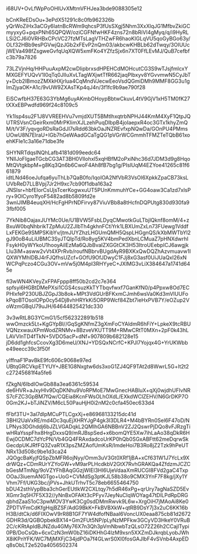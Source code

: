 i68UV+OvLfWpPoOHIUvXMtmVFHJea3bde9088305e12

bCnKReEDsOu+3ePdX51291c8c0fb962326b
yQrWoZiHx3aCGy6IatnBcRWm9qhcsP3fUsSXgj5Nhm3XxXlqJG1MfbvZkiGCmyyxyG+pqxPNh65QPQW/oziCGFNfwHKF4zns72n8bRiVI4gMyq/q/i9HyRLLSi2CJ6i0VRHBxCPcVC27fzMTsLagVTHZwFR6haoKIGLqVU5qoGyBGo63y/OLf32HBb9esPGVwjQzJGb2xFEvP2nQm03/akbcwKHBLb62dTwqy/3OIUUcjWEVa498fZsgweGvfqUqXQW5xmFKo4YZfzSjx6n7XT0FfLEvMJ/QuB7cefbfc3b79a7826

73LZVjnHq/HHPuuAxpM2cwDIipbrxsdHPEHCdMOHcutCG3S9wTJsjfmlcxYMXGEFYUQvV1I0qTq0JlIuXvLTagWXjwtTfR662jaqPlbxyv8YGvvmwN5CyJbTy+Dcb2IBmozZMXkHXjrlua4CqMndVJecwEeoVsdQGmiDMh9MMF8GG3u1gImZjyaOK+A1c/9vUW9ZXAsTKp4qJ4n/3f1fc9b9ae790f28

EiSCwfbH37E63G3YbMg6uyAKmbOHoypBbtwCkuvL4tV9GjV1xH5TM0fK27tXXxEBPwdfd969f24c8109c5

Yk1lsp4su2F1J8VVREEHVu7vmjdXUT5BMtlhxqtrbNPHJ44KmM4XyF1QtpJQUTRSVsnCGeirRxm0MrPKIimXJLzehPuqDIbpB4joIaepxR4oc3GTx1khyZmQM/t/V3F/yqvgoRDsRaGdJI7sRdd63bkOaJNZREvfxpNQwDa/GOnPU4PMmsUOwU8N7ElraU+IGb7hGeWAadGCaTgQG1pVGrWCGmmhTFMZTeTQbB61xoehKFIe1c3a16e71dbe3fe

SHYNRTdqslNQhLafb4181d099eedc64
YNIlJoFIgaeTGcbCG3AT3BH0VlIohxl5xqHBfM2oPxiNhc36d7JDM3d9g8HqoMtQVtgkbpM+g8Kq3Qn6b6CwoF4Ah8fB7bg1g/PIslUqM4EZYoe41265c81f661879
idtLNd46oeJufqa6yuThLb7QaB0fo/IqoIOA2NfVbR3VsOl6XpkkZpaCB73ksLUVbReD7LLBVpj7Jr2H9xc7cb90f1dba163a2
JNSIsr+hbfEIorCsUjsTcerKogwxuUT5PUnKmmuhYCe+GG4oaw3Ca1zd7xlsPry+9OlCyro1fyoF5482ad8b5809fd2e
3wnlJIMB4euqXH/HcFgHPrNDFirvy87ViuVBb8a8tHcfnDQPUtg830d930fa93fbf005

7YkNib8OajaxJUYMc0Ue/U1BVW5FsbLDyqCMwotkGuLTbjlQknf8omM/4+zBxuW0bqNhbrikTZpMuU2ZJIbTh4gkhnFCtiYrk1LBXUmZxLn73FUewg1VddfLxFEKGe9SMPSKibYv/jtmJUYZhzLHGUmQMH5QspLHGgnQS/kXbMWTbYl2gJ90oB4uLiUBMC3SyJTQIpTd/Ro8yg5KV4bmPedXbnLCMuaZ7pHNXdwrhIFsykH0yWYkoU1hooyAiIEzMa6QJbBvaIZXGGtCK3H53ItroUEebpICJ6awgjkLIu3iM+asww2vVt4XPrRvb/roufNBbrvBUgdAyR9BXKxQwDQZhAzvmuavw1IQXWYMhIDBJ4rFJQfhsUZcf+GOfU9OfJDwyC1FJj8xG3asf0UiJUaQxI26xNWCPqPczo4CGu3OV+mVw5j0M4pI3RHYyeC+JXlMG3vLiX384647a1741d645e

fI3wWN4KVeyZxFPAFppp8ff50b2cd2c7e364
spfsyi6HGBtDMePXsi1CGS4csuzKkTYTbqvfwxf7GanKfN0/p4Ppxw8Od7ECPHlxfeP230UBJZGpJ3b8ok+MPt3VdGUrBFKxmCJmh6wsVa0Kd3mVIUUFokPqoBTOsolOPp0cy54Dj8vhHRYkKi5ORP9Wcf84Zbt7ieHxPVB7Y/eOZup2VoWzmGBqU79uJH/64644825421dc330

3v3wRtL8G3YCmG1/5cf562322891b518
wwOmzck5Lt+KgGYpBI//GqSgKNfmZ3gXmFoCYAldmR6hFiY+LpkeX9tcRBUVQNzxwauXPmWodZRNMv+8BzveVKUTT9M+RMwCRtT0MXn+2pF0k43hLLAVVlnTD4fTkN+5VDO5acP+dNf+907809b682128e15
jD6dd1ghfcsCcovXg3D6meU/XNJ+YDSQxNCrfC+KPJl7Yojqx4G+YrUKWbbe49eecc39c3f50f

yIffnaF1PavBkE9fc606c9068e97ed
UBtqGRCVkpETYUY+JBE1G8Nxgtw6ds3xoG1ZJ4QF9TAt2d8WwrL5G+lt2t2c27245681f4a5fe6

fZkgN/6IbdIOwGb88a3ea6361c59534
de6HVR+aJxyHIv9DqDKNhu9VoRPMoE7MwGnecHABluX+qXj0wjdhUFIvNRS7cFZC3GpBM7fQw/CQEia8KcnFWsOLhOXdL/EXkdWClZEHV/N6GrDKP7O0Gm2KJ+bTJiNZV/M6cL50PauHjH0i2nM2c0cfa450ec633d4

fFbf3TU+3al7dIpMCuPTLCgxXj+e86968133215dc41d
3BHI2UaVxRE/md4Dc3quEjXHRYJgP4gk3I3DLR4+M4bBYRn0Sel6F47oD/NLPNys3DGhddj6bJZLVGADqkL2QMIhGA6NBBnV2ZJ2QswrPjDQo8vFJRzgTiwHRaYsspFhx8HrgDxxsQ9/mRJBspSed+x6bomQYE5Xw7ihLaAo38qDkR6HEwj0CDMC7dYcPN/Vb4GQ4FRAxdadcoUrKP0hQb0SGxABFtt62meDqrwSkGecdpUKJRfFQ3ZvaR1X3psZMZAofUmKsR/ImdeHoi7B3Ro8jZ2Tzk9hPeUTNRx13d508c9be1d3ca24
JQOgcBaKyjfQSpZbMFR6ojNyy/Omm3uV3Gt0XRf1jBA+xCf631W1J7YcLx9XdrWQz+CDmRUrYZYoGW+vM9arPLHcdkbV2GtX7RvhGRAKQa4ZfdzmJCZCbGesMTmNg/9oVZYFhBAqGGzjWIEI3HI6UjeVdaaXmRUCGI8FVd2gaC4TxpOOaJ3iuemANGTgo+UoG+CVMdSg3ptKJL58b38o9CMX3YnF7F8kg/jXy1YVhm7Ff/UKG3bc/jPVs+JhkUTrhvT5c78eb6655464750
bDU42sthVypBba3chGerEUtIkW2CXLtqy7h5dR46xPg+qrUry7agNaSZD5EvXGmr3q5H7F5X32//yNnBxOFAKt3cPFyv7JeyNuCIqWOYag47tDlLPdRpDRGqbhdZaaS1oC3pwMOV3YwK3Cg0sdDMmRwvk9L6w+XrgOiH7jMAoAi8Ke0ZPDTVFmCdKfgHqjBZSF/AdG9BkK+FkBVBXkW+qtRB9DsY7j3x2uC6KK16bH3B/dtCk/d6FIXOwV9rR8B1GF7YW4dfofNBaaI6VoncUX0eaa875cb81d2672
GDHR3d/QGBOpbekBX14+Gm2FUt5NP/pLyNzMPFkw3GCyVD3HkeY0VRuB2C/cKRtApIdBJNZdu4GMy76X7n3Qh3pVmNbwbTzQLsO72Z26h2CCajlTypi0PB/DoCsQb+6cxCzN3mW0bZ16iDKHhG4IzM9xsn5XXZmDJkrqbLyobJWhX8iKPnYFK/WC7MjMXFjC34jdPOa7f4GLwrS0Xl0fosGAJlbF4vSVnb4AxpEDq8sObLT2e520a4056502374
